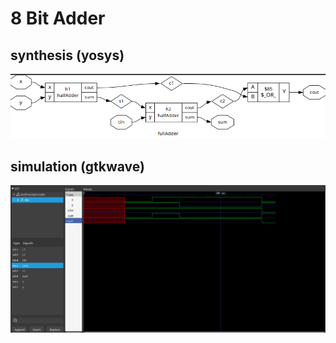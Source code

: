 # 8 Bit Adder

## synthesis (yosys)
![synthesis](https://github.com/AbinashDwibedi/learning-verilog/blob/main/Combinational%20Circuits/adders/fullAdder/yoSysSynth.png)

## simulation (gtkwave)
![simulation](https://github.com/AbinashDwibedi/learning-verilog/blob/main/Combinational%20Circuits/adders/fullAdder/simulation.png)